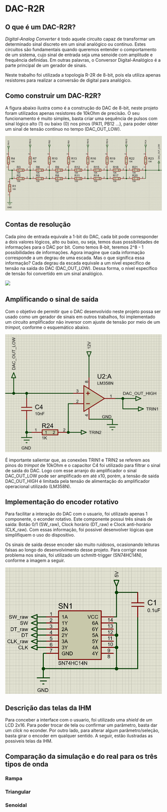 # **DAC-R2R**

## **O que é um DAC-R2R?**
*Digital-Analog Converter* é todo aquele circuito capaz de transformar um determinado sinal discreto em um sinal analógico ou contínuo. Estes circuitos são fundamentais quando queremos entender o comportamento de um sistema, cujo sinal de entrada seja uma senoide com amplitude e frequência definidas. Em outras palavras, o Conversor Digital-Analógico é a parte principal de um gerador de sinais. 

Neste trabalho foi utilizada a topologia R-2R de 8-bit, pois ela utiliza apenas resistores para realizar a conversão de digital para analógico. 

## Como construir um DAC-R2R?
A figura abaixo ilustra como é a construção do DAC de 8-bit, neste projeto foram utilizados apenas resistores de 10kOhm de precisão. O seu funcionamento é muito simples, basta criar uma sequência de pulsos com sinal lógico alto (1) ou baixo (0) nos pinos (PA11, PB12 ...), para poder obter um sinal de tensão contínuo no tempo (DAC_OUT_LOW). 

![](https://github.com/Diogonac/DAC-R2R/blob/main/images/DAC.png)
## Contas de resolução 
Cada pino de entrada equivale a 1-bit do DAC, cada bit pode corresponder a dois valores lógicos, alto ou baixo, ou seja, temos duas possibilidades de informações para o DAC por bit. Como temos 8-bit, teremos 2^8 - 1 possibilidades de informações. Agora imagine que cada informação corresponde a um degrau de uma escada. Mas o que significa essa informação? Cada degrau da escada equivale a um nível específico de tensão na saída do DAC (DAC_OUT_LOW). Dessa forma, o nível específico de tensão foi convertido em um sinal analógico. 

![](https://github.com/Diogonac/DAC-R2R/blob/main/images/MAT.svg)

## Amplificando o sinal de saída
Com o objetivo de permitir que o DAC desenvolvido neste projeto possa ser usado como um gerador de sinais em outros trabalhos, foi implementado um circuito amplificador não inversor com ajuste de tensão por meio de um *trimpot*, conforme o esquemático abaixo.

![](https://github.com/Diogonac/DAC-R2R/blob/main/images/AMP.png)

É importante salientar que, as conexões TRIN1 e TRIN2 se referem aos pinos do *trimpot* de 10kOhm e o capacitor C4 foi utilizado para filtrar o sinal de saida do DAC. Logo com esse arranjo do amplificador o sinal DAC_OUT_LOW pode ser amplificado em até x10, porém, a tensão de saida DAC_OUT_HIGH é limitada pela tensão de alimentação do amplificador operacional utilizado (LM358N).

## Implementação do encoder rotativo 
Para facilitar a interação do DAC com o usuario, foi utilizado apenas 1 componente, o econder rotativo. Este componente possui três sinais de saída: Botão 0/1 (SW_raw), Clock horário (DT_raw) e Clock anti-horário (CLK_raw). Com essas informação, foi possivel desenvolver lógicas que simplifiquem o uso do dispositivo.

Os sinais de saída desse encoder são muito ruidosos, ocasionando leituras falsas ao longo do desenvolvimento desse projeto. Para corrigir esse problema nos sinais, foi utilizado um schmitt-trigger (SN74HC14N), conforme a imagem a seguir. 

![](https://github.com/Diogonac/DAC-R2R/blob/main/images/SCT.png)

## Descrição das telas da IHM
Para conceber a interface com o usuario, foi utilizado uma *shield* de um LCD 2x16. Para poder trocar de tela ou confirmar um parâmetro, basta dar um *click* no econder. Por outro lado, para alterar algum parâmetro/seleção, basta girar o encoder em qualquer sentido. A seguir, estão ilustradas as possiveis telas da IHM. 

## Comparação da simulação e do real para os três tipos de onda 
### Rampa
### Triangular
### Senoidal 
